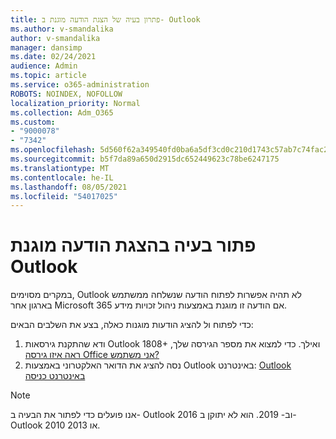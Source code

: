 ```yaml
---
title: פתרון בעיה של הצגת הודעה מוגנת ב- Outlook
ms.author: v-smandalika
author: v-smandalika
manager: dansimp
ms.date: 02/24/2021
audience: Admin
ms.topic: article
ms.service: o365-administration
ROBOTS: NOINDEX, NOFOLLOW
localization_priority: Normal
ms.collection: Adm_O365
ms.custom:
- "9000078"
- "7342"
ms.openlocfilehash: 5d560f62a349540fd0ba6a5df3cd0c210d1743c57ab7c74fac2967a90be23c80
ms.sourcegitcommit: b5f7da89a650d2915dc652449623c78be6247175
ms.translationtype: MT
ms.contentlocale: he-IL
ms.lasthandoff: 08/05/2021
ms.locfileid: "54017025"
---
```

# <a name="fix-problem-viewing-protected-message-in-outlook"></a>פתור בעיה בהצגת הודעה מוגנת Outlook

במקרים מסוימים, Outlook לא תהיה אפשרות לפתוח הודעה שנשלחה ממשתמש בארגון אחר Microsoft 365 אם הודעה זו מוגנת באמצעות ניהול זכויות מידע.

כדי לפתוח ול להציג הודעות מוגנות כאלה, בצע את השלבים הבאים:

1. ודא שהתקנת גירסאות Outlook 1808+ ואילך. כדי למצוא את מספר הגירסה שלך, [ראה איזו גירסה Office אני משתמש?](https://support.microsoft.com/office/about-office-what-version-of-office-am-i-using-932788b8-a3ce-44bf-bb09-e334518b8b19)
2. נסה להציג את הדואר האלקטרוני באמצעות Outlook באינטרנט: [Outlook באינטרנט כניסה](https://outlook.office365.com/mail/inbox)

> [!NOTE]
> אנו פועלים כדי לפתור את הבעיה ב- Outlook 2016 וב- 2019. הוא לא יתוקן ב- Outlook 2010 או 2013.
